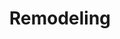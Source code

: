 ---
title: Remodeling
seo:
  page_title:
  meta_description:
  featured_image: /uploads/
  featured_image_alt:
hero:
  enabled: true
  heading: Solutions
  body: >-
    Creating the Home You Have Always Envisioned

  sub_body: Are You Ready to Build Your Dream Home?
  button: true
  button_url: /projects
  button_text: Let's Talk
  image_url: /uploads/fancy_brick_house.jpg
  image_alt: Random alt text
remodeling:
  enabled: true
  heading: Remodeling Solutions
  body: >-
    It can be challenging to find quality builders who also specialize in large-scale home remodels. Our remodeling crews bring the same skill, talent and attention to detail to a finished basement, addition or renovation that they would to new home construction. You may find this service particularly helpful if you originally built your custom home with our team and want to continue with consistent quality and service.
  image_url: /uploads/white_house.jpg
  image_alt:
solutions:
  enabled: true
  heading: 
  body: >-

  image_url: /uploads/
  image_alt:
---